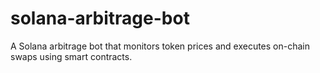 # solana-arbitrage-bot
A Solana arbitrage bot that monitors token prices and executes on-chain swaps using smart contracts.
